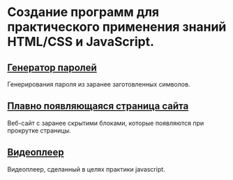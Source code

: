 # Создание программ для практического применения знаний HTML/CSS и JavaScript.

## [Генератор паролей](./password-generator/index.html)

Генерирования пароля из заранее заготовленных символов.

## [Плавно появляющаяся страница сайта](./smoothly-appearing-landing-page/index.html)

Веб-сайт с заранее скрытими блоками, которые появляются при прокрутке страницы.

## [Видеоплеер](./videoplayer/index.html)

Видеоплеер, сделанный в целях практики javascript.